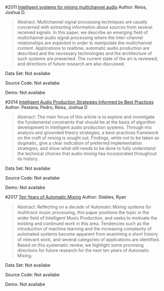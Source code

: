 #2011 [Intelligent systems for mixing multichannel audio](http://ieeexplore.ieee.org/document/6004988/)
Author: Reiss, Joshua D.
>Abstract: Multichannel signal processing techniques are usually concerned with extracting information about sources from several received signals. In this paper, we describe an emerging field of multichannel audio signal processing where the inter-channel relationships are exploited in order to manipulate the multichannel content. Applications to realtime, automatic audio production are described and the necessary technologies and the architecture of such systems are presented. The current state of the art is reviewed, and directions of future research are also discussed.

Data Set: Not availabe

Source Code: Not availabe

Demo: Not availabe

#2014 [Intelligent Audio Production Strategies Informed by Best Practices](http://www.aes.org/e-lib/browse.cfm?elib=17121)
Author: Pestana, Pedro; Reiss, Joshua D
>Abstract: The main focus of this article is to explore and investigate the fundamental constraints that should be at the basis of algorithm development in intelligent audio production systems. Through mix analysis and grounded theory strategies, a best-practices framework on the craft of mixing is sought out. Findings, while not to be taken as dogmatic, give a clear indication of preferred implementation strategies, and show what still needs to be done to fully understand the technical choices that audio mixing has incorporated throughout its history.

Data Set: Not availabe

Source Code: Not availabe

Demo: Not availabe

#2017 [Ten Years of Automatic Mixing](https://www.researchgate.net/publication/320196585_Ten_Years_of_Automatic_Mixing)
Author: Stables, Ryan
>Abstract: Reﬂecting on a decade of Automatic Mixing systems for multitrack music processing, this paper positions the topic in the wider ﬁeld of Intelligent Music Production, and seeks to motivate the existing and continued work in this area. Tendencies such as the introduction of machine learning and the increasing complexity of automated systems become apparent from examining a short history of relevant work, and several categories of applications are identiﬁed. Based on this systematic review, we highlight some promising directions for future research for the next ten years of Automatic Mixing.

Data Set: Not availabe

Source Code: Not availabe

Demo: Not availabe

